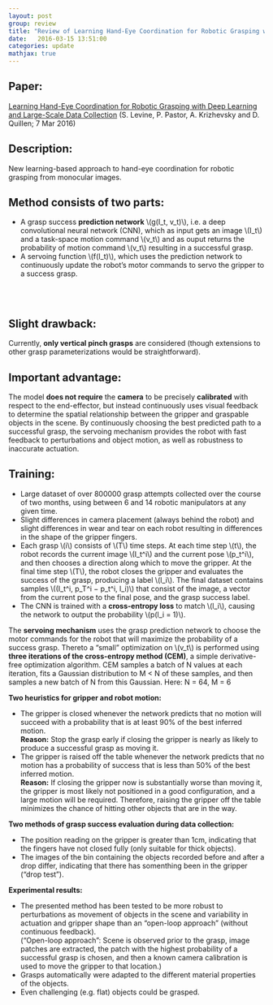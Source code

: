 ```yaml
---
layout: post
group: review
title: "Review of Learning Hand-Eye Coordination for Robotic Grasping with Deep Learning and Large-Scale Data Collection"
date:   2016-03-15 13:51:00
categories: update
mathjax: true
---
```


## Paper:
[Learning Hand-Eye Coordination for Robotic Grasping with Deep Learning and Large-Scale Data Collection](http://arxiv.org/abs/1603.02199)
(S. Levine, P. Pastor, A. Krizhevsky and D. Quillen; 7 Mar 2016)


## Description:
New learning-based approach to hand-eye coordination for robotic grasping from monocular images. 


## Method consists of two parts:
*  A grasp success __prediction network__ \\(g(I_t, v_t)\\), i.e. a deep convolutional neural network (CNN), which as input gets an image \\(I_t\\) and a task-space motion command \\(v_t\\) and as ouput returns the probability of motion command \\(v_t\\) resulting in a successful grasp.
*  A servoing function \\(f(I_t)\\), which uses the prediction network to continuously update the robot’s motor commands to servo the gripper to a success grasp. <br />
 <br />
 <br />

## Slight drawback:
Currently, **only vertical pinch grasps** are considered (though extensions to other grasp parameterizations would be straightforward).

## Important advantage:
The model **does not require** the **camera** to be precisely **calibrated** with respect to the end-effector, 
but instead continuously uses visual feedback to determine the spatial relationship between the gripper and graspable 
objects in the scene. By continuously choosing the best predicted path to a successful grasp, the servoing mechanism provides the robot with fast feedback to perturbations and object motion, as well as robustness to inaccurate actuation.

## Training:
* Large dataset of over 800000 grasp attempts collected over the course of two months, using between 6 and 14 robotic manipulators at any given time.
* Slight differences in camera placement (always behind the robot) and slight differences in wear and tear on each robot resulting in differences in the shape of the gripper fingers. 
* Each grasp \\(i\\) consists of \\(T\\) time steps. At each time step \\(t\\), the robot records the current image \\(I_t^i\\) and the current pose \\(p_t^i\\), and then chooses a direction along which to move the gripper. At the final time step \\(T\\), the robot closes the gripper and evaluates the success of the grasp, producing a label \\(l_i\\). The final dataset contains samples \\((I_t^i, p_T^i − p_t^i, l_i)\\) that consist of the image, a vector from the current pose to the final pose, and the grasp success label.
* The CNN is trained with a **cross-entropy loss** to match \\(l_i\\), causing the network to output the probability \\(p(l_i = 1)\\). 
  
The **servoing mechanism** uses the grasp prediction network to choose the motor commands for the robot that will maximize the probability of a success grasp. 
Thereto a “small” optimization on \\(v_t\\) is performed using **three iterations of the cross-entropy method (CEM)**, a simple derivative-free optimization algorithm.
CEM samples a batch of N values at each iteration, fits a Gaussian distribution to M < N of these samples, and then samples a new batch of N from this Gaussian. 
Here: N = 64, M = 6

**Two heuristics for gripper and robot motion:** <br />
* The gripper is closed whenever the network predicts that no motion will succeed with a probability that is at least 90% 
  of the best inferred motion. <br />
  **Reason:** Stop the grasp early if closing the gripper is nearly as likely to produce a successful grasp as moving it.
* The gripper is raised off the table whenever the network predicts that no motion has a probability of success that is 
  less than 50% of the best inferred motion. <br />
  **Reason:** If closing the gripper now is substantially worse than moving it, the gripper is most likely not positioned 
  in a good configuration, and a large motion will be required. Therefore, raising the gripper off the table minimizes
  the chance of hitting other objects that are in the way. 
  
**Two methods of grasp success evaluation during data collection:** <br />
* The position reading on the gripper is greater than 1cm, indicating that the fingers have not closed fully 
  (only suitable for thick objects). 
* The images of the bin containing the objects recorded before and after a drop differ, indicating that there 
  has somenthing been in the gripper (“drop test”). 

**Experimental results:** <br />
* The presented method has been tested to be more robust to perturbations as movement of objects in the scene and 
  variability in actuation and gripper shape than an “open-loop approach” (without continuous feedback). <br />
  (“Open-loop approach”: 
    Scene is observed prior to the grasp, image patches are extracted, the patch with the highest 
    probability of a successful grasp is chosen, and then a known camera calibration is used to move the gripper to that 
    location.)
* Grasps automatically were adapted to the different material properties of the objects. 
* Even challenging (e.g. flat) objects could be grasped.
